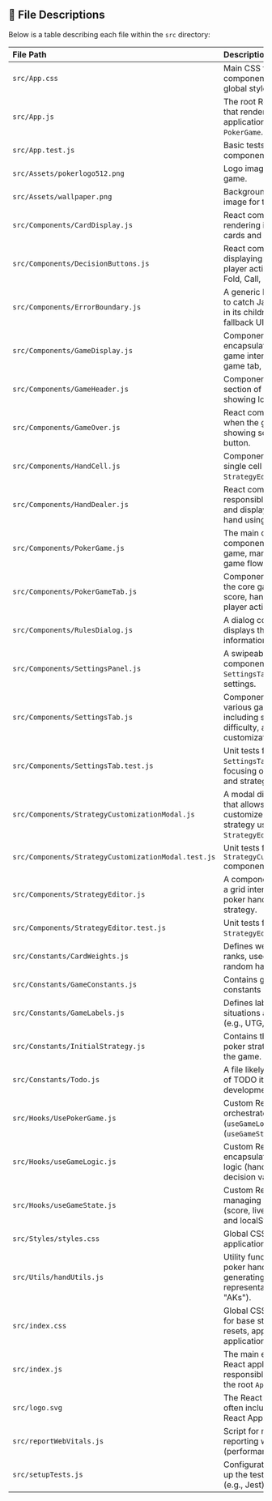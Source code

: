 ## 🧬 File Descriptions

Below is a table describing each file within the `src` directory:

| File Path                                      | Description                                                                                                |
| :--------------------------------------------- | :--------------------------------------------------------------------------------------------------------- |
| `src/App.css`                                  | Main CSS file for the `App` component, providing global styles.                                            |
| `src/App.js`                                   | The root React component that renders the main application layout and `PokerGame`.                           |
| `src/App.test.js`                              | Basic tests for the `App` component.                                                                       |
| `src/Assets/pokerlogo512.png`                | Logo image for the poker game.                                                                             |
| `src/Assets/wallpaper.png`                   | Background wallpaper image for the game.                                                                   |
| `src/Components/CardDisplay.js`                | React component for rendering individual playing cards and a player's hand.                                |
| `src/Components/DecisionButtons.js`            | React component for displaying and handling player action buttons (e.g., Fold, Call, Raise).               |
| `src/Components/ErrorBoundary.js`              | A generic React component to catch JavaScript errors in its children and display a fallback UI.            |
| `src/Components/GameDisplay.js`                | Component that encapsulates the main game interface (header, game tab, rules dialog).                      |
| `src/Components/GameHeader.js`                 | Component for the header section of the game UI, showing logo and title.                                   |
| `src/Components/GameOver.js`                   | React component displayed when the game ends, showing score and restart button.                            |
| `src/Components/HandCell.js`                   | Component for rendering a single cell in the `StrategyEditor` grid.                                        |
| `src/Components/HandDealer.js`                 | React component responsible for animating and displaying the dealt hand using `CardDisplay`.                 |
| `src/Components/PokerGame.js`                  | The main container component for the poker game, managing overall game flow and UI structure.              |
| `src/Components/PokerGameTab.js`               | Component that displays the core game information: score, hand, situation, player actions, lives, streak.  |
| `src/Components/RulesDialog.js`                | A dialog component that displays the rules and information about the game.                                 |
| `src/Components/SettingsPanel.js`              | A swipeable drawer component that hosts the `SettingsTab` for game settings.                               |
| `src/Components/SettingsTab.js`                | Component containing various game settings, including sound, username, difficulty, and strategy customization. |
| `src/Components/SettingsTab.test.js`           | Unit tests for the `SettingsTab` component, focusing on localStorage and strategy interactions.            |
| `src/Components/StrategyCustomizationModal.js` | A modal dialog component that allows users to customize their poker strategy using the `StrategyEditor`.   |
| `src/Components/StrategyCustomizationModal.test.js` | Unit tests for the `StrategyCustomizationModal` component.                                               |
| `src/Components/StrategyEditor.js`             | A component that provides a grid interface for selecting poker hands to define a strategy.                 |
| `src/Components/StrategyEditor.test.js`        | Unit tests for the `StrategyEditor` component.                                                             |
| `src/Constants/CardWeights.js`                 | Defines weights for card ranks, used for weighted random hand generation.                                  |
| `src/Constants/GameConstants.js`               | Contains general game constants like suits.                                                                |
| `src/Constants/GameLabels.js`                  | Defines labels for game situations and positions (e.g., UTG, MP, RFI).                                     |
| `src/Constants/InitialStrategy.js`             | Contains the default initial poker strategy data used by the game.                                         |
| `src/Constants/Todo.js`                        | A file likely containing a list of TODO items or future development notes.                               |
| `src/Hooks/UsePokerGame.js`                    | Custom React hook that orchestrates game logic (`useGameLogic`) and state (`useGameState`).                |
| `src/Hooks/useGameLogic.js`                    | Custom React hook encapsulating core game logic (hand generation, decision validation, etc.).              |
| `src/Hooks/useGameState.js`                    | Custom React hook for managing the game's state (score, lives, hand, etc.) and localStorage.             |
| `src/Styles/styles.css`                        | Global CSS styles for the application.                                                                     |
| `src/Utils/handUtils.js`                       | Utility functions related to poker hands, such as generating hand string representations (e.g., "AKs").  |
| `src/index.css`                                | Global CSS file, often used for base styling or CSS resets, applied at the application entry point.      |
| `src/index.js`                                 | The main entry point for the React application, responsible for rendering the root `App` component.        |
| `src/logo.svg`                                 | The React logo SVG file, often included with Create React App.                                             |
| `src/reportWebVitals.js`                       | Script for measuring and reporting web vitals (performance metrics).                                       |
| `src/setupTests.js`                            | Configuration file for setting up the testing environment (e.g., Jest).                                  |
